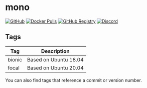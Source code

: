 # mono

[![GitHub](https://img.shields.io/badge/source-github-lightgrey)](https://github.com/hotio/docker-mono)
[![Docker Pulls](https://img.shields.io/docker/pulls/hotio/mono)](https://hub.docker.com/r/hotio/mono)
[![GitHub Registry](https://img.shields.io/badge/registry-ghcr.io-blue)](https://github.com/users/hotio/packages/container/mono/versions)
[![Discord](https://img.shields.io/discord/610068305893523457?color=738ad6&label=discord&logo=discord&logoColor=white)](https://discord.gg/3SnkuKp)

## Tags

| Tag      | Description           |
| ---------|-----------------------|
| bionic   | Based on Ubuntu 18.04 |
| focal    | Based on Ubuntu 20.04 |

You can also find tags that reference a commit or version number.
